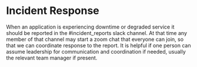 # Incident Response

When an application is experiencing downtime or degraded service it should be
reported in the #incident_reports slack channel. At that time any member of that
channel may start a zoom chat that everyone can join, so that we can coordinate
response to the report. It is helpful if one person can assume leadership for communication and
coordination if needed, usually the relevant team manager if present.
